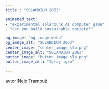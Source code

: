 ```yaml
---
title : "SOLANDIUM 2063"

animated_text:
- "experimental solarpunk AI computer game"
- "can you build sustainable society?"

bg_image: "bg_image.webp"
bg_image_alt: "SOLANDIUM 2063"
center_image: "center_image_slo.png"
center_image_alt: "SOLANDIUM 2063"
button_image: "button_image_slo.png"
button_image_alt: "Igraj igro"

---
```

<!-- Content -->
avtor Nejc Trampuž
